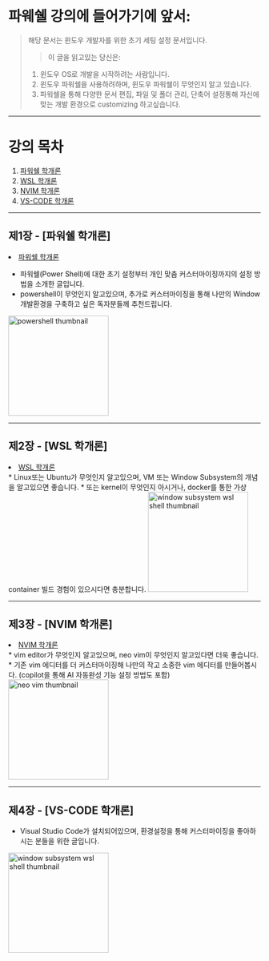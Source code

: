 # 파웨쉘 강의에 들어가기에 앞서:
> 해당 문서는 윈도우 개발자를 위한 초기 세팅 설정 문서입니다.
> > 이 글을 읽고있는 당신은:
> 1. 윈도우 OS로 개발을 시작하려는 사람입니다.
> 2. 윈도우 파워쉘을 사용하려하며, 윈도우 파워쉘이 무엇인지 알고 있습니다.
> 3. 파워쉘을 통해 다양한 문서 편집, 파일 및 폴더 관리, 단축어 설정통해 자신에 맞는 개발 환경으로 customizing 하고싶습니다.

---

# 강의 목차

<ol>
   <li>
   <a href="#제1장---파워쉘-학개론">파워쉘 학개론</a>
      </li>
<li>
   <a href="#제2장---WSL-학개론">WSL 학개론</a>
</li>
   <li>
      <a href="#제3장---NVIM-학개론">NVIM 학개론
      </a>
   </li>
   <li>
      <a href="#제4장---VS-CODE-학개론">VS-CODE 학개론</a>
   </li>
</ol>

---
   
<h2 id="chapter1">제1장 - [파워쉘 학개론]</h2>
<li>
   <a  href="./powershell/README.kor.md">파워쉘 학개론</a>
</li>

* 파워쉘(Power Shell)에 대한 초기 설정부터 개인 맞춤 커스터마이징까지의 설정 방법을 소개한 글입니다.
* powershell이 무엇인지 알고있으며, 추가로 커스터마이징을 통해 나만의 Window 개발환경을 구축하고 싶은 독자분들께 추천드립니다. 

<img src="https://user-images.githubusercontent.com/77220824/189604174-d9daa7e5-bd01-4278-8d3d-a74138f60596.png" alt="powershell thumbnail" width="200"/>


---

<h2 id="chapter2" href="https://drive.google.com/drive/folders/1exZWUJMK4Z4MKzEtjbh74N148_Lqcai6">제2장 - [WSL 학개론]</h2>
<li>
   <a  href="./wsl/README.md">WSL 학개론</a>
</li>
* Linux또는 Ubuntu가 무엇인지 알고있으며, VM 또는 Window Subsystem의 개념을 알고있으면 좋습니다.
* 또는 kernel이 무엇인지 아시거나, docker를 통한 가상 container 빌드 경험이 있으시다면 충분합니다.

<img src="https://user-images.githubusercontent.com/77220824/189601870-4647340b-6278-4946-9698-7bdefa2b7b71.png" alt="window subsystem wsl shell thumbnail" width="200"/>

---

<h2 id="chapter3">제3장 - [NVIM 학개론]</h2>
<li>
   <a  href="./neovim/README.md">NVIM 학개론</a>
</li>
* vim editor가 무엇인지 알고있으며, neo vim이 무엇인지 알고있다면 더욱 좋습니다.
* 기존 vim 에디터를 더 커스터마이징해 나만의 작고 소중한 vim 에디터를 만들어봅시다. (copilot을 통해 AI 자동완성 기능 설정 방법도 포함)

<img src="https://user-images.githubusercontent.com/77220824/189604383-9eddfd96-d96c-4be2-b235-4af486f9a9e9.png" alt="neo vim thumbnail" width="200"/>

---

<h2 id="chapter4" href="./foldericons/README.md">제4장 - [VS-CODE 학개론]</h2>

* Visual Studio Code가 설치되어있으며, 환경설정을 통해 커스터마이징을 좋아하시는 분들을 위한 글입니다.

<img src="https://user-images.githubusercontent.com/77220824/189601870-4647340b-6278-4946-9698-7bdefa2b7b71.png" alt="window subsystem wsl shell thumbnail" width="200"/>
